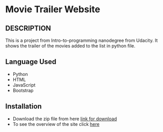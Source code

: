 # Movie Trailer Website

## DESCRIPTION
This is a project from Intro-to-programming nanodegree from Udacity.
It shows the trailer of the movies added to the list in python file.

## Language Used
* Python
* HTML
* JavaScript
* Bootstrap
## Installation
* Download the zip file from here [link for download](https://github.com/ashupareek/movie-trailer-site/archive/master.zip)
* To see the overview of the site click [here](https://ashupareek.github.io/movie-trailer-site/)
